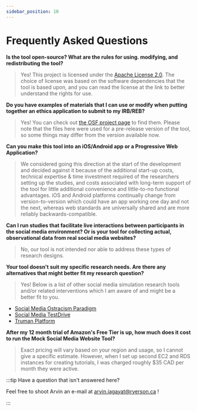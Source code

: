 ```yaml
---
sidebar_position: 10
---
```


# Frequently Asked Questions

**Is the tool open-source? What are the rules for using. modifying, and redistributing the tool?**
> Yes! This project is licensed under the [Apache License 2.0](https://choosealicense.com/licenses/apache-2.0/). The choice of license was based on the software dependencies that the tool is based upon, and you can read the license at the link to better understand the rights for use.

**Do you have examples of materials that I can use or modify when putting together an ethics application to submit to my IRB/REB?**
> Yes! You can check out [the OSF project page](https://osf.io/m2xd8/files/) to find them. Please note that the files here were used for a pre-release version of the tool, so some things may differ from the version available now.

**Can you make this tool into an iOS/Android app or a Progressive Web Application?**
> We considered going this direction at the start of the development and decided against it because of the additional start-up costs, technical expertise & time investment required of the researchers setting up the studies, and costs associated with long-term support of the tool for little additional convenience and little-to-no functional advantages. iOS and Android platforms continually change from version-to-version which could have an app working one day and not the next, whereas web standards are universally shared and are more reliably backwards-compatible.

**Can I run studies that facilitate live interactions between participants in the social media environment? Or is your tool for collecting actual, observational data from real social media websites?**
> No, our tool is not intended nor able to address these types of research designs.

**Your tool doesn't suit my specific research needs. Are there any alternatives that might better fit my research question?**
> Yes! Below is a list of other social media simulation research tools and/or related interventions which I am aware of and might be a better fit to you.
* [Social Media Ostracism Paradigm](https://github.com/smpo/socialmedia)
* [Social Media TestDrive](https://socialmediatestdrive.org/)
* [Truman Platform](https://github.com/cornellsml/truman)

**After my 12 month trial of Amazon's Free Tier is up, how much does it cost to run the Mock Social Media Website Tool?**
> Exact pricing will vary based on your region and usage, so I cannot give a specific estimate. However, when I set up second EC2 and RDS instances for creating tutorials, I was charged roughly $35 CAD per month they were active.

:::tip Have a question that isn't answered here?

Feel free to shoot Arvin an e-mail at arvin.jagayat@ryerson.ca !

:::